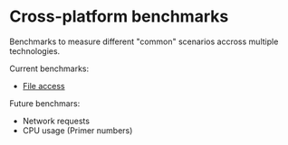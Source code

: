 # Cross-platform benchmarks

Benchmarks to measure different "common" scenarios accross multiple technologies.

Current benchmarks:

* [File access](./file-access/readme.md)

Future benchmars:

* Network requests
* CPU usage (Primer numbers)
